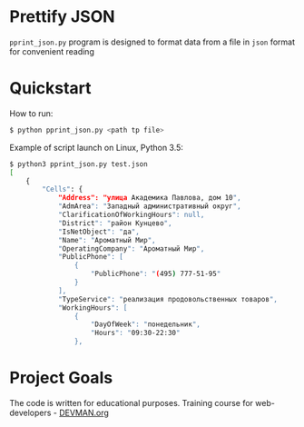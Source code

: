 
# Prettify JSON
`pprint_json.py` program is designed to format data from a file in `json` format for convenient reading

# Quickstart
How to run:
```bash
$ python pprint_json.py <path tp file>

```
Example of script launch on Linux, Python 3.5:

```bash
$ python3 pprint_json.py test.json
[
    {
        "Cells": {
            "Address": "улица Академика Павлова, дом 10",
            "AdmArea": "Западный административный округ",
            "ClarificationOfWorkingHours": null,
            "District": "район Кунцево",
            "IsNetObject": "да",
            "Name": "Ароматный Мир",
            "OperatingCompany": "Ароматный Мир",
            "PublicPhone": [
                {
                    "PublicPhone": "(495) 777-51-95"
                }
            ],
            "TypeService": "реализация продовольственных товаров",
            "WorkingHours": [
                {
                    "DayOfWeek": "понедельник",
                    "Hours": "09:30-22:30"
                },
```
# Project Goals
The code is written for educational purposes. Training course for web-developers - [DEVMAN.org](https://devman.org)
